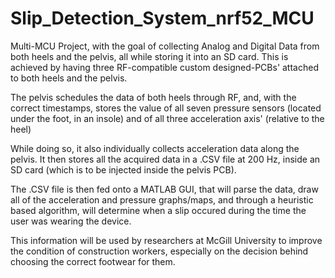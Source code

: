# Slip_Detection_System_nrf52_MCU

Multi-MCU Project, with the goal of collecting Analog and Digital Data from both heels and the pelvis, all while storing it
into an SD card. This is achieved by having three RF-compatible custom designed-PCBs' attached to both heels and the pelvis.

The pelvis schedules the data of both heels through RF, and, with the correct timestamps, stores the value of all seven pressure 
sensors (located under the foot, in an insole) and of all three acceleration axis' (relative to the heel)

While doing so, it also individually collects acceleration data along the pelvis. It then stores all the acquired data in a .CSV
file at 200 Hz, inside an SD card (which is to be injected inside the pelvis PCB). 

The .CSV file is then fed onto a MATLAB GUI, that will parse the data, draw all of the acceleration and pressure graphs/maps, 
and through a heuristic based algorithm, will determine when a slip occured during the time the user was wearing the device.

This information will be used by researchers at McGill University to improve the condition of construction workers, 
especially on the decision behind choosing the correct footwear for them. 
